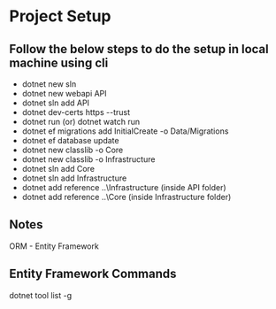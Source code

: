 # Project Setup

## Follow the below steps to do the setup in local machine using cli

- dotnet new sln
- dotnet new webapi API
- dotnet sln add API
- dotnet dev-certs https --trust
- dotnet run (or) dotnet watch run 
- dotnet ef migrations add InitialCreate -o Data/Migrations
- dotnet ef database update
- dotnet new classlib -o Core
- dotnet new classlib -o Infrastructure
- dotnet sln add Core
- dotnet sln add Infrastructure
- dotnet add reference ..\\Infrastructure (inside API folder)
- dotnet add reference ..\\Core (inside Infrastructure folder)
## Notes
ORM - Entity Framework

## Entity Framework Commands
dotnet tool list -g


